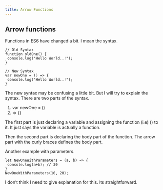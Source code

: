 ```yaml
---
title: Arrow Functions
---
```


## Arrow functions

Functions in ES6 have changed a bit. I mean the syntax.

```
// Old Syntax
function oldOne() {
 console.log("Hello World..!");
}

// New Syntax
var newOne = () => {
 console.log("Hello World..!");
}
```

The new syntax may be confusing a little bit. But I will try to explain the syntax.
There are two parts of the syntax.

1. var newOne = ()
2. => {}

The first part is just declaring a variable and assigning the function (i.e) () to it. It just says the variable is actually a function.

Then the second part is declaring the body part of the function. The arrow part with the curly braces defines the body part.

Another example with parameters.

```
let NewOneWithParameters = (a, b) => {
 console.log(a+b); // 30
}
NewOneWithParameters(10, 20);
```

I don’t think I need to give explanation for this. Its straightforward.
